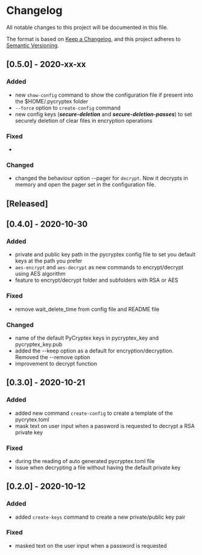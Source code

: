 # Changelog
All notable changes to this project will be documented in this file.

The format is based on [Keep a Changelog](https://keepachangelog.com/en/1.0.0/),
and this project adheres to [Semantic Versioning](https://semver.org/spec/v2.0.0.html).

## [0.5.0] - 2020-xx-xx

### Added

- new `show-config` command to show the configuration file if present into the $HOME/.pycryptex folder
- `--force` option to `create-config` command
- new config keys (***secure-deletion*** and ***secure-deletion-passes***) to set securely deletion of clear files in encryption operations

### Fixed
- 

### Changed
- changed the behaviour option --pager for `decrypt`. Now it decrypts in memory and open the pager set in the configuration file. 

## [Released]

## [0.4.0] - 2020-10-30

### Added

- private and public key path in the pycryptex config file to set you default keys at the path you prefer
- `aes-encrypt` and `aes-decrypt` as new commands to encrypt/decrypt using AES algorithm
- feature to encrypt/decrypt folder and subfolders with RSA or AES

### Fixed
- remove wait_delete_time from config file and README file

### Changed
- name of the default PyCryptex keys in pycryptex_key and pycryptex_key.pub
- added the --keep option as a default for encryption/decryption. Removed the --remove option
- improvement to decrypt function

## [0.3.0] - 2020-10-21

### Added

- added new command `create-config` to create a template of the pycrytex.toml
- mask text on user input when a password is requested to decrypt a RSA private key

### Fixed
- during the reading of auto generated pycryptex.toml file
- issue when decrypting a file without having the default private key

## [0.2.0] - 2020-10-12

### Added

- added `create-keys` command to create a new private/public key pair

### Fixed
- masked text on the user input when a password is requested

